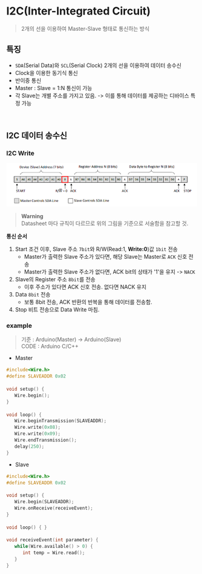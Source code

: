 # I2C(Inter-Integrated Circuit)

> 2개의 선을 이용하여 Master-Slave 형태로 통신하는 방식

## 특징
- `SDA`(Serial Data)와 `SCL`(Serial Clock) 2개의 선을 이용하여 데이터 송수신
- Clock을 이용한 동기식 통신
- 반이중 통신
- Master : Slave = 1:N 통신이 가능
- 각 Slave는 개별 주소를 가지고 있음. -> 이를 통해 데이터를 제공하는 디바이스 특정 가능

</br>

## I2C 데이터 송수신
 
### I2C Write
![](../assets/concept/i2c-fig-1.png)

> **Warning**   
> Datasheet 마다 규칙이 다르므로 위의 그림을 기준으로 서술함을 참고할 것.

**통신 순서**
1. Start 조건 이후, Slave 주소 `7bit`와 R/W(Read:1, **Write:0**)값 `1bit` 전송
   - Master가 출력한 Slave 주소가 있다면, 해당 Slave는 Master로 `ACK` 신호 전송
   - Master가 출력한 Slave 주소가 없다면, ACK bit의 상태가 '1'을 유지 -> `NACK`
2. Slave의 Register 주소 `8bit`를 전송
   - 이후 주소가 있다면 ACK 신호 전송. 없다면 NACK 유지
3. Data `8bit` 전송
    - 보통 8bit 전송, ACK 반환의 반복을 통해 데이터를 전송함.
4. Stop 비트 전송으로 Data Write 마침.

### example
>기준 : Arduino(Master) → Arduino(Slave)   
>CODE : Arduino C/C++

- Master
```c
#include<Wire.h>
#define SLAVEADDR 0x02

void setup() {
   Wire.begin();
}

void loop() {
   Wire.beginTransmission(SLAVEADDR);
   Wire.write(0x08);
   Wire.write(0x09);
   Wire.endTransmission();
   delay(250);
}
```

- Slave
```c
#include<Wire.h>
#define SLAVEADDR 0x02

void setup() {
   Wire.begin(SLAVEADDR);
   Wire.onReceive(receiveEvent);
}

void loop() { }

void receiveEvent(int parameter) {
   while(Wire.available() > 0) {
      int temp = Wire.read();
   }
}
```
